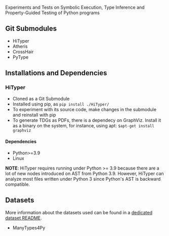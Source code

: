 Experiments and Tests on Symbolic Execution, Type Inference and Property-Guided Testing of Python programs 

## Git Submodules

- HiTyper
- Atheris
- CrossHair
- PyType

## Installations and Dependencies

### HiTyper
- Cloned as a Git Submodule
- Installed using pip, as `pip install ./HiTyper/`
- To experiment with its source code, make changes in the submodule and reinstall with pip
- To generate TDGs as PDFs, there is a dependecy on GraphViz. Install it as a binary on the system, for instance, using apt: `$apt-get install graphviz`

#### Dependencies

- Python>=3.9
- Linux

**NOTE**: HiTyper requires running under Python >= 3.9 because there are a lot of new nodes introduced on AST from Python 3.9. However, HiTyper can analyze most files written under Python 3 since Python's AST is backward compatible.


## Datasets

More information about the datasets used can be found in a [dedicated dataset README](./data/README.md).

- ManyTypes4Py
